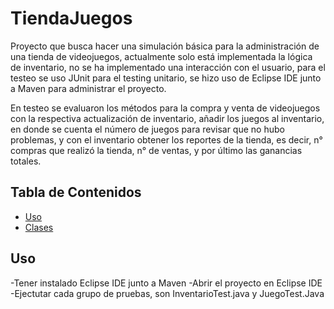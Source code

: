 # TiendaJuegos

Proyecto que busca hacer una simulación básica para la administración de una tienda de videojuegos, actualmente solo está implementada la lógica de inventario, no se ha implementado una interacción con el usuario,
para el testeo se uso JUnit para el testing unitario, se hizo uso de Eclipse IDE junto a Maven para administrar el proyecto.

En testeo se evaluaron los métodos para la compra y venta de videojuegos con la respectiva actualización de inventario, añadir los juegos al inventario, en donde se cuenta el número de juegos para revisar que
no hubo problemas, y con el inventario obtener los reportes de la tienda, es decir, n° compras que realizó la tienda, n° de ventas, y por último las ganancias totales.


## Tabla de Contenidos


- [Uso](#uso)
- [Clases](#clases)


## Uso

-Tener instalado Eclipse IDE junto a Maven
-Abrir el proyecto en Eclipse IDE
-Ejectutar cada grupo de pruebas, son InventarioTest.java y JuegoTest.Java


